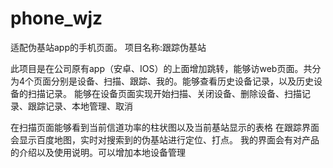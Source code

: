 # phone_wjz
适配伪基站app的手机页面。
项目名称:跟踪伪基站

此项目是在公司原有app（安卓、IOS）的上面增加跳转，能够访web页面。共分为4个页面分别是设备、扫描、跟踪、我的。能够查看历史设备记录，以及历史设备的扫描记录。
能够在设备页面实现开始扫描、关闭设备、删除设备、扫描记录、跟踪记录、本地管理、取消

在扫描页面能够看到当前信道功率的柱状图以及当前基站显示的表格
在跟踪界面会显示百度地图，实时对搜索到的伪基站进行定位、打点。
我的界面会有对产品的介绍以及使用说明。可以增加本地设备管理
